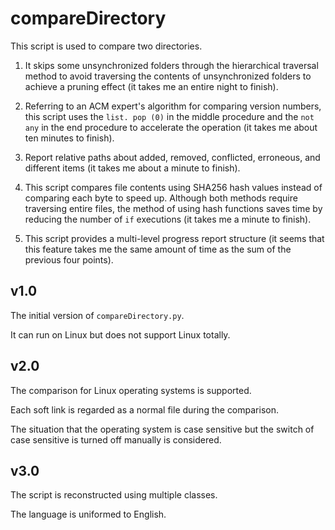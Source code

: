 # compareDirectory

This script is used to compare two directories. 

1) It skips some unsynchronized folders through the hierarchical traversal method to avoid traversing the contents of unsynchronized folders to achieve a pruning effect (it takes me an entire night to finish). 
   
2) Referring to an ACM expert's algorithm for comparing version numbers, this script uses the ``list. pop (0)`` in the middle procedure and the ``not any`` in the end procedure to accelerate the operation (it takes me about ten minutes to finish). 

3) Report relative paths about added, removed, conflicted, erroneous, and different items (it takes me about a minute to finish). 

4) This script compares file contents using SHA256 hash values instead of comparing each byte to speed up. Although both methods require traversing entire files, the method of using hash functions saves time by reducing the number of ``if`` executions (it takes me a minute to finish). 

5) This script provides a multi-level progress report structure (it seems that this feature takes me the same amount of time as the sum of the previous four points).

## v1.0

The initial version of ``compareDirectory.py``. 

It can run on Linux but does not support Linux totally. 

## v2.0

The comparison for Linux operating systems is supported. 

Each soft link is regarded as a normal file during the comparison. 

The situation that the operating system is case sensitive but the switch of case sensitive is turned off manually is considered. 

## v3.0

The script is reconstructed using multiple classes. 

The language is uniformed to English. 
